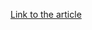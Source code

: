 [Link to the article](https://www.trustwave.com/en-us/resources/blogs/spiderlabs-blog/how-threat-actors-conduct-election-interference-operations-an-overview/)

